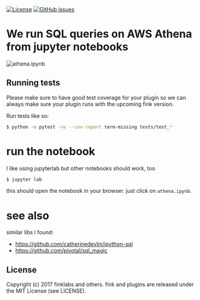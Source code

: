 [![License](http://img.shields.io/badge/license-MIT-yellowgreen.svg)](LICENSE)
[![GitHub issues](https://img.shields.io/github/issues/finklabs/jupyter-athena-sql.svg?maxAge=2592000)](https://github.com/finklabs/jupyter-athena-sql/issues)


# We run SQL queries on AWS Athena from jupyter notebooks

![athena.ipynb](https://raw.githubusercontent.com/finklabs/jupyter-athena-sql/docs/images/jupyter-in-action.png)


## Running tests

Please make sure to have good test coverage for your plugin so we can always make sure your plugin runs with the upcoming fink version.

Run tests like so:

``` bash
$ python -m pytest -vv --cov-report term-missing tests/test_*
```


# run the notebook
I like using jupyterlab but other notebooks should work, too

``` bash
$ jupyter lab
```
this should open the notebook in your browser. just click on `athena.ipynb`. 


# see also
similar libs I found:

* https://github.com/catherinedevlin/ipython-sql
* https://github.com/pivotal/sql_magic


## License

Copyright (c) 2017 finklabs and others.
fink and plugins are released under the MIT License (see LICENSE).
